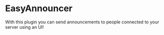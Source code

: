 # EasyAnnouncer
With this plugin you can send announcements to people connected to your server using an UI!
